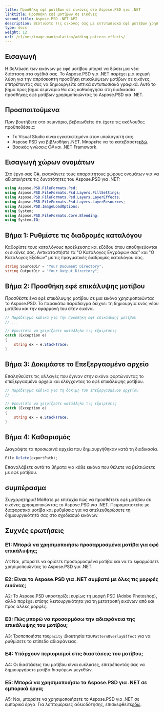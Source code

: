 ```yaml
---
title: Προσθήκη εφέ μοτίβων σε εικόνες στο Aspose.PSD για .NET
linktitle: Προσθήκη εφέ μοτίβων σε εικόνες
second_title: Aspose.PSD .NET API
description: Βελτιώστε τις εικόνες σας με εντυπωσιακά εφέ μοτίβων χρησιμοποιώντας το Aspose.PSD για .NET. Ακολουθήστε τον βήμα προς βήμα οδηγό μας για να προσθέσετε προσαρμοσμένα μοτίβα απρόσκοπτα.
type: docs
weight: 12
url: /el/net/image-manipulation/adding-pattern-effects/
---
```

## Εισαγωγή

Η βελτίωση των εικόνων με εφέ μοτίβου μπορεί να δώσει μια νέα διάσταση στα σχέδιά σας. Το Aspose.PSD για .NET παρέχει μια ισχυρή λύση για την απρόσκοπτη προσθήκη επικαλύψεων μοτίβων σε εικόνες, επιτρέποντάς σας να δημιουργείτε οπτικά εντυπωσιακά γραφικά. Αυτό το βήμα προς βήμα σεμινάριο θα σας καθοδηγήσει στη διαδικασία προσθήκης εφέ μοτίβων χρησιμοποιώντας το Aspose.PSD για .NET.

## Προαπαιτούμενα

Πριν βουτήξετε στο σεμινάριο, βεβαιωθείτε ότι έχετε τις ακόλουθες προϋποθέσεις:

- Το Visual Studio είναι εγκατεστημένο στον υπολογιστή σας.
-  Aspose.PSD για βιβλιοθήκη .NET. Μπορείτε να το κατεβάσετε[εδώ](https://releases.aspose.com/psd/net/).
- Βασικές γνώσεις C# και .NET Framework.

## Εισαγωγή χώρων ονομάτων

Στο έργο σας C#, εισαγάγετε τους απαραίτητους χώρους ονομάτων για να αξιοποιήσετε τις δυνατότητες του Aspose.PSD για .NET:

```csharp
using Aspose.PSD.FileFormats.Psd;
using Aspose.PSD.FileFormats.Psd.Layers.FillSettings;
using Aspose.PSD.FileFormats.Psd.Layers.LayerEffects;
using Aspose.PSD.FileFormats.Psd.Layers.LayerResources;
using Aspose.PSD.ImageLoadOptions;
using System;
using Aspose.PSD.FileFormats.Core.Blending;
using System.IO;
```

## Βήμα 1: Ρυθμίστε τις διαδρομές καταλόγου

Καθορίστε τους καταλόγους προέλευσης και εξόδου όπου αποθηκεύονται οι εικόνες σας. Αντικαταστήστε τα "Ο Κατάλογος Εγγράφων σας" και "Ο Κατάλογος Εξόδων" με τις πραγματικές διαδρομές καταλόγου σας.

```csharp
string SourceDir = "Your Document Directory";
string OutputDir = "Your Output Directory";
```

## Βήμα 2: Προσθήκη εφέ επικάλυψης μοτίβου

Προσθέστε ένα εφέ επικάλυψης μοτίβου σε μια εικόνα χρησιμοποιώντας το Aspose.PSD. Το παρακάτω παράδειγμα δείχνει τη δημιουργία ενός νέου μοτίβου και την εφαρμογή του στην εικόνα.

```csharp
// Παράδειγμα κώδικα για την προσθήκη εφέ επικάλυψης μοτίβου
// ...

// Φροντίστε να χειρίζεστε κατάλληλα τις εξαιρέσεις
catch (Exception e)
{
    string ex = e.StackTrace;
}
```

## Βήμα 3: Δοκιμάστε το Επεξεργασμένο αρχείο

Επαληθεύστε τις αλλαγές που έγιναν στην εικόνα φορτώνοντας το επεξεργασμένο αρχείο και ελέγχοντας το εφέ επικάλυψης μοτίβου.

```csharp
// Παράδειγμα κώδικα για τη δοκιμή του επεξεργασμένου αρχείου
// ...

// Φροντίστε να χειρίζεστε κατάλληλα τις εξαιρέσεις
catch (Exception e)
{
    string ex = e.StackTrace;
}
```

## Βήμα 4: Καθαρισμός

Διαγράψτε τα προσωρινά αρχεία που δημιουργήθηκαν κατά τη διαδικασία.

```csharp
File.Delete(exportPath);
```

Επαναλάβετε αυτά τα βήματα για κάθε εικόνα που θέλετε να βελτιώσετε με εφέ μοτίβου.

## συμπέρασμα

Συγχαρητήρια! Μάθατε με επιτυχία πώς να προσθέτετε εφέ μοτίβου σε εικόνες χρησιμοποιώντας το Aspose.PSD για .NET. Πειραματιστείτε με διαφορετικά μοτίβα και ρυθμίσεις για να απελευθερώσετε τη δημιουργικότητά σας στο σχεδιασμό εικόνων.

## Συχνές ερωτήσεις

### Ε1: Μπορώ να χρησιμοποιήσω προσαρμοσμένα μοτίβα για εφέ επικάλυψης;

A1: Ναι, μπορείτε να ορίσετε προσαρμοσμένα μοτίβα και να τα εφαρμόσετε χρησιμοποιώντας το Aspose.PSD για .NET.

### Ε2: Είναι το Aspose.PSD για .NET συμβατό με όλες τις μορφές εικόνας;

A2: Το Aspose.PSD υποστηρίζει κυρίως τη μορφή PSD (Adobe Photoshop), αλλά παρέχει επίσης λειτουργικότητα για τη μετατροπή εικόνων από και προς άλλες μορφές.

### Ε3: Πώς μπορώ να προσαρμόσω την αδιαφάνεια της επικάλυψης του μοτίβου;

 A3: Τροποποιήστε το`Opacity` ιδιοκτησία του`PatternOverlayEffect` για να ρυθμίσετε το επίπεδο αδιαφάνειας.

### Ε4: Υπάρχουν περιορισμοί στις διαστάσεις του μοτίβου;

A4: Οι διαστάσεις του μοτίβου είναι ευέλικτες, επιτρέποντάς σας να δημιουργήσετε μοτίβα διαφόρων μεγεθών.

### Ε5: Μπορώ να χρησιμοποιήσω το Aspose.PSD για .NET σε εμπορικά έργα;

A5: Ναι, μπορείτε να χρησιμοποιήσετε το Aspose.PSD για .NET σε εμπορικά έργα. Για λεπτομέρειες αδειοδότησης, επισκεφθείτε[εδώ](https://purchase.aspose.com/buy).